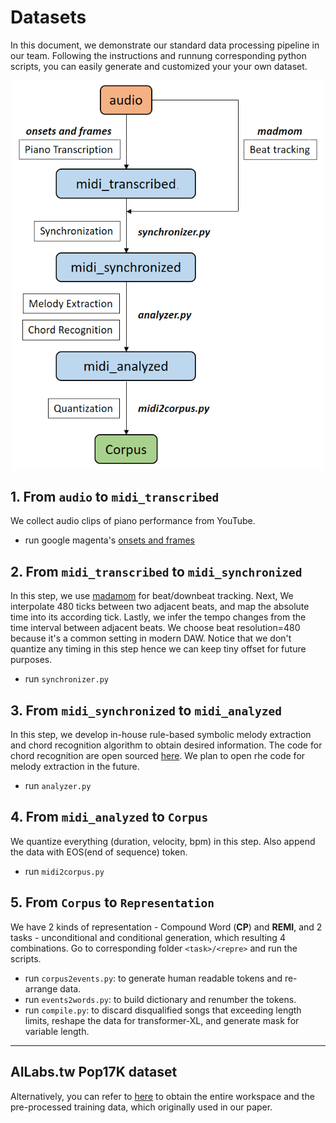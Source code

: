 # Datasets

In this document, we demonstrate our standard data processing pipeline in our team. Following the instructions and runnung corresponding python scripts, you can easily generate and customized your your own dataset.


<p align="center">
<img src="../assets/data_proc_diagram.png" width="500">
</p>


## 1. From `audio` to `midi_transcribed`
We collect audio clips of piano performance from YouTube.

* run google magenta's [onsets and frames](https://github.com/magenta/magenta/tree/master/magenta/models/onsets_frames_transcription)

## 2. From `midi_transcribed` to `midi_synchronized`
In this step, we use [madamom](https://github.com/CPJKU/madmom) for beat/downbeat tracking. Next, We interpolate 480 ticks between two adjacent beats, and map the absolute time into its according tick. Lastly, we infer the tempo changes from the time interval between adjacent beats. We choose beat resolution=480 because it's a common setting in modern DAW. Notice that we don't quantize any timing in this step hence we can keep tiny offset for future purposes.

* run `synchronizer.py`

## 3. From `midi_synchronized` to `midi_analyzed`
In this step, we develop in-house rule-based symbolic melody extraction and chord recognition algorithm to obtain desired information. The code for chord recognition are open sourced [here](https://github.com/joshuachang2311/chorder). We plan to open rhe code for melody extraction in the future. 

* run `analyzer.py`

## 4. From  `midi_analyzed` to `Corpus`
We quantize everything (duration, velocity, bpm) in this step. Also append the data with EOS(end of sequence) token. 

* run `midi2corpus.py`

## 5. From `Corpus` to `Representation`
We have 2 kinds of representation - Compound Word (**CP**) and **REMI**, and 2 tasks - unconditional and conditional generation, which resulting 4 combinations. Go to corresponding folder `<task>/<repre>` and run the scripts.


* run `corpus2events.py`: to generate human readable tokens and re-arrange data.
* run `events2words.py`: to build dictionary and renumber the tokens. 
* run `compile.py`: to discard disqualified songs that exceeding length limits, reshape the data for transformer-XL, and generate mask for variable length. 

---

## AILabs.tw Pop17K dataset

Alternatively, you can refer to [here](https://drive.google.com/drive/folders/1DY54sxeCcQfVXdGXps5lHwtRe7D_kBRV?usp=sharing) to obtain the entire workspace and the pre-processed training data, which originally used in our paper.